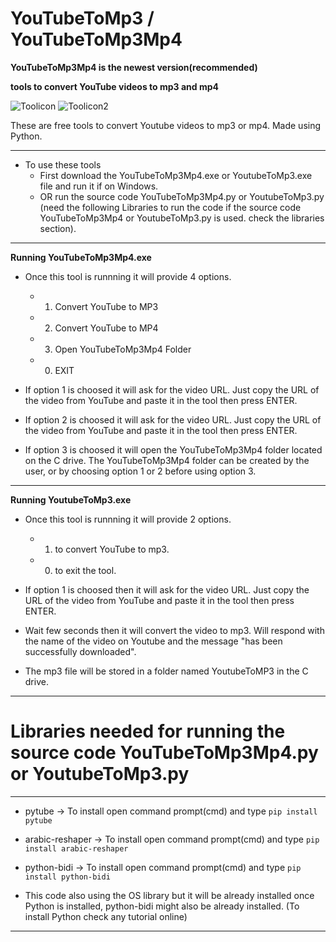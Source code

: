 # **YouTubeToMp3 / YouTubeToMp3Mp4**

**YouTubeToMp3Mp4 is the newest version(recommended)**

**tools to convert YouTube videos to mp3 and mp4**

![Toolicon](YoutubeToMp3.ico) ![Toolicon2](YouTubeToMp3Mp4.ico)

These are free tools to convert Youtube videos to mp3 or mp4. Made using Python.

---

- To use these tools
  - First download the YouTubeToMp3Mp4.exe or YoutubeToMp3.exe file and run it if on Windows.
  - OR run the source code YouTubeToMp3Mp4.py or YoutubeToMp3.py (need the following Libraries to run the code if the source code YouTubeToMp3Mp4 or YoutubeToMp3.py is used. check the libraries section).

---

**Running YouTubeToMp3Mp4.exe**

- Once this tool is runnning it will provide 4 options.
  - 1) Convert YouTube to MP3
  - 2) Convert YouTube to MP4
  - 3) Open YouTubeToMp3Mp4 Folder
  - 0) EXIT

- If option 1 is choosed it will ask for the video URL. Just copy the URL of the video from YouTube and paste it in the tool then press ENTER.

- If option 2 is choosed it will ask for the video URL. Just copy the URL of the video from YouTube and paste it in the tool then press ENTER.

- If option 3 is choosed it will open the YouTubeToMp3Mp4 folder located on the C drive. The YouTubeToMp3Mp4 folder can be created by the user, or by choosing option 1 or 2 before using option 3.

---  
**Running YoutubeToMp3.exe**

- Once this tool is runnning it will provide 2 options.
  - 1) to convert YouTube to mp3.
  - 0) to exit the tool. 
  
- If option 1 is choosed then it will ask for the video URL. Just copy the URL of the video from YouTube and paste it in the tool then press ENTER.

- Wait few seconds then it will convert the video to mp3. Will respond with the name of the video on Youtube and the message "has been successfully downloaded".

- The mp3 file will be stored in a folder named YoutubeToMP3 in the C drive.
  
---

# Libraries needed for running the source code YouTubeToMp3Mp4.py or YoutubeToMp3.py

---

- pytube -> To install open command prompt(cmd) and type ```pip install pytube```
- arabic-reshaper -> To install open command prompt(cmd) and type ```pip install arabic-reshaper```
- python-bidi -> To install open command prompt(cmd) and type ```pip install python-bidi```

- This code also using the OS library but it will be already installed once Python is installed, python-bidi might also be already installed. (To install Python check any tutorial online)

---
